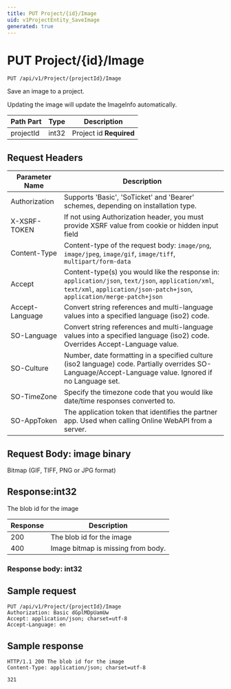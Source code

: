 ```yaml
---
title: PUT Project/{id}/Image
uid: v1ProjectEntity_SaveImage
generated: true
---
```


# PUT Project/{id}/Image

```http
PUT /api/v1/Project/{projectId}/Image
```

Save an image to a project.


Updating the image will update the ImageInfo automatically.





| Path Part | Type | Description |
|-----------|------|-------------|
| projectId | int32 | Project id **Required** |



## Request Headers

| Parameter Name | Description |
|----------------|-------------|
| Authorization  | Supports 'Basic', 'SoTicket' and 'Bearer' schemes, depending on installation type. |
| X-XSRF-TOKEN   | If not using Authorization header, you must provide XSRF value from cookie or hidden input field |
| Content-Type | Content-type of the request body: `image/png`, `image/jpeg`, `image/gif`, `image/tiff`, `multipart/form-data` |
| Accept         | Content-type(s) you would like the response in: `application/json`, `text/json`, `application/xml`, `text/xml`, `application/json-patch+json`, `application/merge-patch+json` |
| Accept-Language | Convert string references and multi-language values into a specified language (iso2) code. |
| SO-Language | Convert string references and multi-language values into a specified language (iso2) code. Overrides Accept-Language value. |
| SO-Culture | Number, date formatting in a specified culture (iso2 language) code. Partially overrides SO-Language/Accept-Language value. Ignored if no Language set. |
| SO-TimeZone | Specify the timezone code that you would like date/time responses converted to. |
| SO-AppToken | The application token that identifies the partner app. Used when calling Online WebAPI from a server. |

## Request Body: image binary

Bitmap (GIF, TIFF, PNG or JPG format) 


## Response:int32

The blob id for the image

| Response | Description |
|----------------|-------------|
| 200 | The blob id for the image |
| 400 | Image bitmap is missing from body. |

### Response body: int32


## Sample request

```http!
PUT /api/v1/Project/{projectId}/Image
Authorization: Basic dGplMDpUamUw
Accept: application/json; charset=utf-8
Accept-Language: en
```

## Sample response

```http_
HTTP/1.1 200 The blob id for the image
Content-Type: application/json; charset=utf-8

321
```